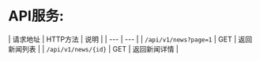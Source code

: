 # API服务:

| 请求地址 | HTTP方法 | 说明 |
| --- | --- |
| `/api/v1/news?page=1` | GET | 返回新闻列表 |
| `/api/v1/news/{id}` | GET | 返回新闻详情 |